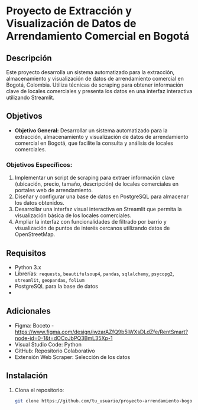 # Proyecto de Extracción y Visualización de Datos de Arrendamiento Comercial en Bogotá

## Descripción
Este proyecto desarrolla un sistema automatizado para la extracción, almacenamiento y visualización de datos de arrendamiento comercial en Bogotá, Colombia. Utiliza técnicas de scraping para obtener información clave de locales comerciales y presenta los datos en una interfaz interactiva utilizando Streamlit.

## Objetivos
- **Objetivo General:** Desarrollar un sistema automatizado para la extracción, almacenamiento y visualización de datos de arrendamiento comercial en Bogotá, que facilite la consulta y análisis de locales comerciales.
  
### Objetivos Específicos:
1. Implementar un script de scraping para extraer información clave (ubicación, precio, tamaño, descripción) de locales comerciales en portales web de arrendamiento.
2. Diseñar y configurar una base de datos en PostgreSQL para almacenar los datos obtenidos.
3. Desarrollar una interfaz visual interactiva en Streamlit que permita la visualización básica de los locales comerciales.
4. Ampliar la interfaz con funcionalidades de filtrado por barrio y visualización de puntos de interés cercanos utilizando datos de OpenStreetMap.

## Requisitos
- Python 3.x
- Librerías: `requests`, `beautifulsoup4`, `pandas`, `sqlalchemy`, `psycopg2`, `streamlit`, `geopandas`, `folium`
- PostgreSQL para la base de datos
- 
## Adicionales
- Figma: Boceto - https://www.figma.com/design/iwzarAZfQ9b5lWXsDLdZfe/RentSmart?node-id=0-1&t=dOCoJbPQ3BmL35Xp-1
- Visual Studio Code: Python
- GitHub: Repositorio Colaborativo
- Extensión Web Scraper: Selección de los datos
  
## Instalación
1. Clona el repositorio:
   ```bash
   git clone https://github.com/tu_usuario/proyecto-arrendamiento-bogota.git
